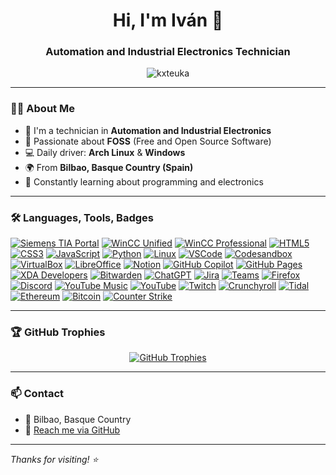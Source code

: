 <h1 align="center">Hi, I'm Iván 👋</h1>
<h3 align="center">Automation and Industrial Electronics Technician</h3>

<p align="center">
  <img src="https://komarev.com/ghpvc/?username=kxteuka&label=Profile%20views&color=0e75b6&style=flat" alt="kxteuka" />
</p>

---

### 👨‍💻 About Me

- 🔧 I'm a technician in **Automation and Industrial Electronics**
- 🐧 Passionate about **FOSS** (Free and Open Source Software)
- 💻 Daily driver: **Arch Linux** & **Windows**
- 🌍 From **Bilbao, Basque Country (Spain)**
- 🌱 Constantly learning about programming and electronics

---

### 🛠️ Languages, Tools, Badges

<p align="left">
  
  <a href="https://www.siemens.com/ar/es/productos/automatizacion/software-industrial/tia-portal.html" target="_blank" rel="noreferrer"><img src="https://img.shields.io/badge/SIEMENS%20TIA%20PORTAL-009999?style=for-the-badge" alt="Siemens TIA Portal"/></a>
  <a href="https://www.siemens.com/es/es/productos/automatizacion/sistemas/simatic/hmi/wincc-unified.html" target="_blank" rel="noreferrer"><img src="https://img.shields.io/badge/WINCC%20UNIFIED-009999?style=for-the-badge" alt="WinCC Unified"/></a>
  <a href="https://www.siemens.com/global/en/products/automation/industry-software/automation-software/scada/simatic-wincc-professional-rt.html" target="_blank" rel="noreferrer"><img src="https://img.shields.io/badge/WINCC%20PROFESSIONAL-009999?style=for-the-badge" alt="WinCC Professional"/></a>
  <a href="https://www.w3.org/html/" target="_blank" rel="noreferrer"><img src="https://img.shields.io/badge/HTML5-E34F26?style=for-the-badge&logo=html5&logoColor=white" alt="HTML5"/></a>
  <a href="https://www.w3schools.com/css/" target="_blank" rel="noreferrer"><img src="https://img.shields.io/badge/CSS3-1572B6?style=for-the-badge&logo=css3&logoColor=white" alt="CSS3"/></a>
  <a href="https://developer.mozilla.org/en-US/docs/Web/JavaScript" target="_blank" rel="noreferrer"><img src="https://img.shields.io/badge/JavaScript-323330?style=for-the-badge&logo=javascript&logoColor=F7DF1E" alt="JavaScript"/></a>
  <a href="https://www.python.org" target="_blank" rel="noreferrer"><img src="https://img.shields.io/badge/Python-FFD43B?style=for-the-badge&logo=python&logoColor=blue" alt="Python"/></a>
  <a href="https://www.linux.org/" target="_blank" rel="noreferrer"><img src="https://img.shields.io/badge/Arch_Linux-1793D1?style=for-the-badge&logo=arch-linux&logoColor=white" alt="Linux"/></a>
  <a href="https://code.visualstudio.com/" target="_blank" rel="noreferrer"><img src="https://img.shields.io/badge/Visual_Studio_Code-0078D4?style=for-the-badge&logo=visual-studio-code&logoColor=white" alt="VSCode"/></a>
  <a href="https://codesandbox.io/" target="_blank" rel="noreferrer"><img src="https://img.shields.io/badge/Codesandbox-000000?style=for-the-badge&logo=codesandbox&logoColor=white" alt="Codesandbox"/></a>
  <a href="https://www.virtualbox.org/" target="_blank" rel="noreferrer"><img src="https://img.shields.io/badge/VirtualBox-21416b?style=for-the-badge&logo=virtualbox&logoColor=white" alt="VirtualBox"/></a>
  <a href="https://www.libreoffice.org/" target="_blank" rel="noreferrer"><img src="https://img.shields.io/badge/LibreOffice-18A303?style=for-the-badge&logo=libreoffice&logoColor=white" alt="LibreOffice"/></a>
  <a href="https://www.notion.so/" target="_blank" rel="noreferrer"><img src="https://img.shields.io/badge/Notion-000000?style=for-the-badge&logo=notion&logoColor=white" alt="Notion"/></a>
  <a href="https://github.com/features/copilot" target="_blank" rel="noreferrer"><img src="https://img.shields.io/badge/GitHub_Copilot-000000?style=for-the-badge&logo=githubcopilot&logoColor=white" alt="GitHub Copilot"/></a>
  <a href="https://pages.github.com/" target="_blank" rel="noreferrer"><img src="https://img.shields.io/badge/GitHub_Pages-222222?style=for-the-badge&logo=github&logoColor=white" alt="GitHub Pages"/></a>
  <a href="https://www.xda-developers.com/" target="_blank" rel="noreferrer"><img src="https://img.shields.io/badge/XDA_Developers-2DAAE9?style=for-the-badge&logo=xda-developers&logoColor=white" alt="XDA Developers"/></a>
  <a href="https://bitwarden.com/" target="_blank" rel="noreferrer"><img src="https://img.shields.io/badge/Bitwarden-175DDC?style=for-the-badge&logo=bitwarden&logoColor=white" alt="Bitwarden"/></a>
  <a href="https://openai.com/chatgpt" target="_blank" rel="noreferrer"><img src="https://img.shields.io/badge/ChatGPT-74aa9c?style=for-the-badge&logo=openai&logoColor=white" alt="ChatGPT"/></a>
  <a href="https://www.atlassian.com/software/jira" target="_blank" rel="noreferrer"><img src="https://img.shields.io/badge/Jira-0052CC?style=for-the-badge&logo=jira&logoColor=white" alt="Jira"/></a>
  <a href="https://www.microsoft.com/en/microsoft-teams/" target="_blank" rel="noreferrer"><img src="https://img.shields.io/badge/Microsoft_Teams-6264A7?style=for-the-badge&logo=microsoft-teams&logoColor=white" alt="Teams"/></a>
  <a href="https://www.mozilla.org/firefox/" target="_blank" rel="noreferrer"><img src="https://img.shields.io/badge/Firefox-FF7139?style=for-the-badge&logo=firefox-browser&logoColor=white" alt="Firefox"/></a>
  <a href="https://discord.com/" target="_blank" rel="noreferrer"><img src="https://img.shields.io/badge/Discord-5865F2?style=for-the-badge&logo=discord&logoColor=white" alt="Discord"/></a>
  <a href="https://music.youtube.com/" target="_blank" rel="noreferrer"><img src="https://img.shields.io/badge/YouTube_Music-FF0000?style=for-the-badge&logo=youtube-music&logoColor=white" alt="YouTube Music"/></a>
  <a href="https://www.youtube.com/" target="_blank" rel="noreferrer"><img src="https://img.shields.io/badge/YouTube-FF0000?style=for-the-badge&logo=youtube&logoColor=white" alt="YouTube"/></a>
  <a href="https://www.twitch.tv/" target="_blank" rel="noreferrer"><img src="https://img.shields.io/badge/Twitch-9146FF?style=for-the-badge&logo=twitch&logoColor=white" alt="Twitch"/></a>
  <a href="https://www.crunchyroll.com/" target="_blank" rel="noreferrer"><img src="https://img.shields.io/badge/Crunchyroll-F47521?style=for-the-badge&logo=crunchyroll&logoColor=white" alt="Crunchyroll"/></a>
  <a href="https://tidal.com/" target="_blank" rel="noreferrer"><img src="https://img.shields.io/badge/Tidal-000000?style=for-the-badge&logo=tidal&logoColor=white" alt="Tidal"/></a>
  <a href="https://ethereum.org/" target="_blank" rel="noreferrer"><img src="https://img.shields.io/badge/Ethereum-3C3C3D?style=for-the-badge&logo=ethereum&logoColor=white" alt="Ethereum"/></a>
  <a href="https://bitcoin.org/" target="_blank" rel="noreferrer"><img src="https://img.shields.io/badge/Bitcoin-000000?style=for-the-badge&logo=bitcoin&logoColor=white" alt="Bitcoin"/></a>
  <a href="https://www.counter-strike.net/" target="_blank" rel="noreferrer"><img src="https://img.shields.io/badge/Counter_Strike-000000?style=for-the-badge&logo=counter-strike&logoColor=white" alt="Counter Strike"/></a>
</p>

---

### 🏆 GitHub Trophies

<p align="center">
  <a href="https://github.com/ryo-ma/github-profile-trophy">
    <img src="https://github-profile-trophy.vercel.app/?username=kxteuka&theme=algolia&margin-w=15&margin-h=15" alt="GitHub Trophies" />
  </a>
</p>

---

### 📫 Contact

- 📍 Bilbao, Basque Country  
- 📧 [Reach me via GitHub](https://github.com/kxteuka)

---

_Thanks for visiting! ⭐️_
